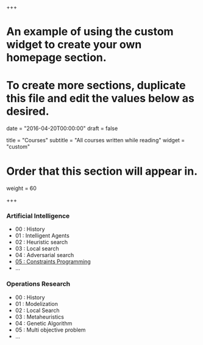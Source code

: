 +++
# An example of using the custom widget to create your own homepage section.
# To create more sections, duplicate this file and edit the values below as desired.

date = "2016-04-20T00:00:00"
draft = false

title = "Courses"
subtitle = "All courses written while reading"
widget = "custom"

# Order that this section will appear in.
weight = 60

+++

### Artificial Intelligence
- 00 : History
- 01 : Intelligent Agents
- 02 : Heuristic search
- 03 : Local search
- 04 : Adversarial search
- [05 : Constraints Programming](/sources/courses/ai/AI___5_ConstraintsProgramming.pdf)
- ...

### Operations Research
- 00 : History
- 01 : Modelization
- 02 : Local Search
- 03 : Metaheuristics
- 04 : Genetic Algorithm
- 05 : Multi objective problem
- ...
